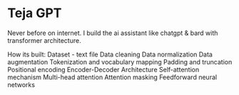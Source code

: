 # Teja GPT
Never before on internet. I build the ai assistant like chatgpt &amp; bard with transformer architecture.

How its built:
Dataset - text file
Data cleaning
Data normalization
Data augmentation
Tokenization and vocabulary mapping
Padding and truncation
Positional encoding
Encoder-Decoder Architecture
Self-attention mechanism
Multi-head attention
Attention masking
Feedforward neural networks
